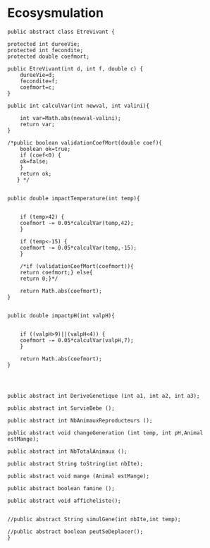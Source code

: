 # Ecosysmulation
	public abstract class EtreVivant {

	protected int dureeVie;
	protected int fecondite;
	protected double coefmort;

	public EtreVivant(int d, int f, double c) {
		dureeVie=d;
	    fecondite=f;
	    coefmort=c;
	}

	public int calculVar(int newval, int valini){

	    int var=Math.abs(newval-valini);
	    return var;
	}

	/*public boolean validationCoefMort(double coef){
	    boolean ok=true;
	    if (coef<0) {
	    ok=false;
	    }
	    return ok;
	   } */


	public double impactTemperature(int temp){


	    if (temp>42) {
	    coefmort -= 0.05*calculVar(temp,42);
	    }

	    if (temp<-15) {
	    coefmort -= 0.05*calculVar(temp,-15);
	    }

	    /*if (validationCoefMort(coefmort)){
	    return coefmort;} else{
	    return 0;}*/

	    return Math.abs(coefmort);
	}


	public double impactpH(int valpH){


	    if ((valpH>9)||(valpH<4)) {
	    coefmort -= 0.05*calculVar(valpH,7);
	    }

	    return Math.abs(coefmort);
	}




	public abstract int DeriveGenetique (int a1, int a2, int a3);

	public abstract int SurvieBebe ();

	public abstract int NbAnimauxReproducteurs ();

	public abstract void changeGeneration (int temp, int pH,Animal estMange);

	public abstract int NbTotalAnimaux ();

	public abstract String toString(int nbIte);

	public abstract void mange (Animal estMange);

	public abstract boolean famine ();

	public abstract void afficheliste();


	//public abstract String simulGene(int nbIte,int temp);

	//public abstract boolean peutSeDeplacer();
	}
